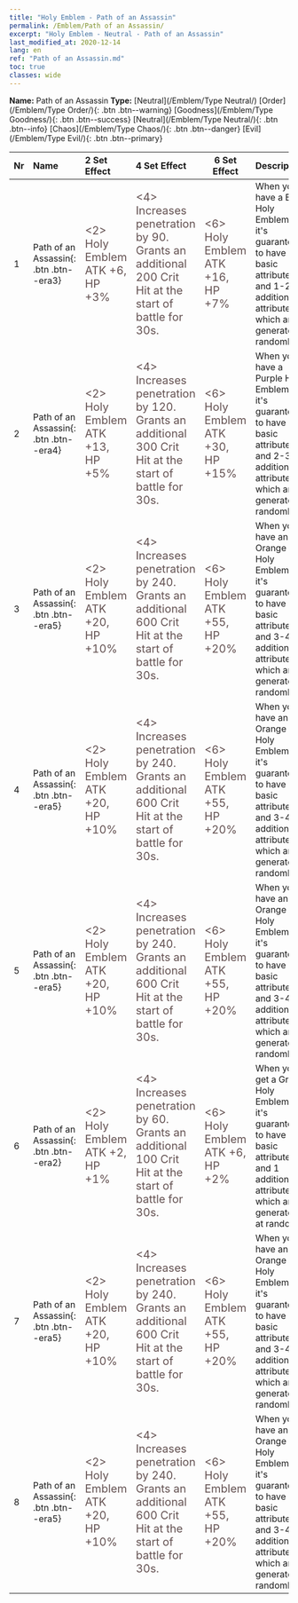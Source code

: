 ```yaml
---
title: "Holy Emblem - Path of an Assassin"
permalink: /Emblem/Path of an Assassin/
excerpt: "Holy Emblem - Neutral - Path of an Assassin"
last_modified_at: 2020-12-14
lang: en
ref: "Path of an Assassin.md"
toc: true
classes: wide
---
```


 **Name:** Path of an Assassin
 **Type:** [Neutral](/Emblem/Type Neutral/)
  [Order](/Emblem/Type Order/){: .btn .btn--warning}   [Goodness](/Emblem/Type Goodness/){: .btn .btn--success}   [Neutral](/Emblem/Type Neutral/){: .btn .btn--info}   [Chaos](/Emblem/Type Chaos/){: .btn .btn--danger}   [Evil](/Emblem/Type Evil/){: .btn .btn--primary} 

  |  Nr  |             Name            |    2 Set Effect    |   4 Set Effect   | 6 Set Effect   | Description |
  |:-----|:----------------------------|:-------------------|:-----------------|----------------|-------------|
  | 1 | Path of an Assassin{: .btn .btn--era3} | <span style="color: #645252;font-size:20px"><2> Holy Emblem ATK +6, HP +3%</span> | <span style="color: #645252;font-size:20px"><4> Increases penetration by 90. Grants an additional 200 Crit Hit at the start of battle for 30s.</span> | <span style="color: #645252;font-size:20px"><6> Holy Emblem ATK +16, HP +7%</span> | When you have a Blue Holy Emblem, it's guaranteed to have 2 basic attributes and 1-2 additional attribute(s), which are generated randomly | 
  | 2 | Path of an Assassin{: .btn .btn--era4} | <span style="color: #645252;font-size:20px"><2> Holy Emblem ATK +13, HP +5%</span> | <span style="color: #645252;font-size:20px"><4> Increases penetration by 120. Grants an additional 300 Crit Hit at the start of battle for 30s.</span> | <span style="color: #645252;font-size:20px"><6> Holy Emblem ATK +30, HP +15%</span> | When you have a Purple Holy Emblem, it's guaranteed to have 2 basic attributes and 2-3 additional attributes, which are generated randomly | 
  | 3 | Path of an Assassin{: .btn .btn--era5} | <span style="color: #645252;font-size:20px"><2> Holy Emblem ATK +20, HP +10%</span> | <span style="color: #645252;font-size:20px"><4> Increases penetration by 240. Grants an additional 600 Crit Hit at the start of battle for 30s.</span> | <span style="color: #645252;font-size:20px"><6> Holy Emblem ATK +55, HP +20%</span> | When you have an Orange Holy Emblem, it's guaranteed to have 2 basic attributes and 3-4 additional attributes, which are generated randomly | 
  | 4 | Path of an Assassin{: .btn .btn--era5} | <span style="color: #645252;font-size:20px"><2> Holy Emblem ATK +20, HP +10%</span> | <span style="color: #645252;font-size:20px"><4> Increases penetration by 240. Grants an additional 600 Crit Hit at the start of battle for 30s.</span> | <span style="color: #645252;font-size:20px"><6> Holy Emblem ATK +55, HP +20%</span> | When you have an Orange Holy Emblem, it's guaranteed to have 2 basic attributes and 3-4 additional attributes, which are generated randomly | 
  | 5 | Path of an Assassin{: .btn .btn--era5} | <span style="color: #645252;font-size:20px"><2> Holy Emblem ATK +20, HP +10%</span> | <span style="color: #645252;font-size:20px"><4> Increases penetration by 240. Grants an additional 600 Crit Hit at the start of battle for 30s.</span> | <span style="color: #645252;font-size:20px"><6> Holy Emblem ATK +55, HP +20%</span> | When you have an Orange Holy Emblem, it's guaranteed to have 2 basic attributes and 3-4 additional attributes, which are generated randomly | 
  | 6 | Path of an Assassin{: .btn .btn--era2} | <span style="color: #645252;font-size:20px"><2> Holy Emblem ATK +2, HP +1%</span> | <span style="color: #645252;font-size:20px"><4> Increases penetration by 60. Grants an additional 100 Crit Hit at the start of battle for 30s.</span> | <span style="color: #645252;font-size:20px"><6> Holy Emblem ATK +6, HP +2%</span> | When you get a Green Holy Emblem, it's guaranteed to have 2 basic attributes and 1 additional attribute, which are generated at random | 
  | 7 | Path of an Assassin{: .btn .btn--era5} | <span style="color: #645252;font-size:20px"><2> Holy Emblem ATK +20, HP +10%</span> | <span style="color: #645252;font-size:20px"><4> Increases penetration by 240. Grants an additional 600 Crit Hit at the start of battle for 30s.</span> | <span style="color: #645252;font-size:20px"><6> Holy Emblem ATK +55, HP +20%</span> | When you have an Orange Holy Emblem, it's guaranteed to have 2 basic attributes and 3-4 additional attributes, which are generated randomly | 
  | 8 | Path of an Assassin{: .btn .btn--era5} | <span style="color: #645252;font-size:20px"><2> Holy Emblem ATK +20, HP +10%</span> | <span style="color: #645252;font-size:20px"><4> Increases penetration by 240. Grants an additional 600 Crit Hit at the start of battle for 30s.</span> | <span style="color: #645252;font-size:20px"><6> Holy Emblem ATK +55, HP +20%</span> | When you have an Orange Holy Emblem, it's guaranteed to have 2 basic attributes and 3-4 additional attributes, which are generated randomly | 
